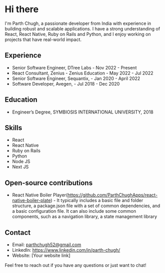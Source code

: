# Hi there

I'm Parth Chugh, a passionate developer from India with experience in building robust and scalable applications. I have a strong understanding of React, React Native, Ruby on Rails and Python, and I enjoy working on projects that have real-world impact.

## Experience

- Senior Software Engineer, DTree Labs - Nov 2022 - Present
- React Consultant, Zenius - Zenius Education - May 2022 - Jul 2022
- Senior Software Engineer, Sequantix, - Jan 2020 - April 2022
- Software Developer, Avegen, - Jul 2018 - Dec 2020

## Education

- Engineer’s Degree, SYMBIOSIS INTERNATIONAL UNIVERSITY, 2018

## Skills

- React
- React Native
- Ruby on Rails
- Python
- Node JS
- Next JS

## Open-source contributions
- React Native Boiler Player(https://github.com/ParthChughApps/react-native-boiler-plate) - It typically includes a basic file and folder structure, a package.json file with a set of common dependencies, and a basic configuration file. It can also include some common components, such as a navigation library, a state management library


## Contact

- Email: parthchugh52@gmail.com
- LinkedIn: https://www.linkedin.com/in/parth-chugh/
- Website: [Your website link]

Feel free to reach out if you have any questions or just want to chat!
